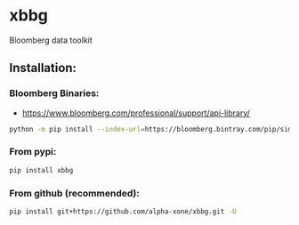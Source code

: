 # xbbg

Bloomberg data toolkit

## Installation:

### Bloomberg Binaries:

- https://www.bloomberg.com/professional/support/api-library/

```bash
python -m pip install --index-url=https://bloomberg.bintray.com/pip/simple blpapi
```

### From pypi:

```bash
pip install xbbg
```

### From github (recommended):

```bash
pip install git+https://github.com/alpha-xone/xbbg.git -U
```

